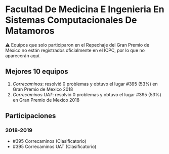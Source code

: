 # Facultad De Medicina E Ingenieria En Sistemas Computacionales De Matamoros

:warning: Equipos que solo participaron en el Repechaje del Gran Premio de México no están registrados oficialmente en el ICPC, por lo que no aparecerán aquí.

## Mejores 10 equipos

1. _Correcaminos_: resolvió 0 problemas y obtuvo el lugar #395 (53%) en Gran Premio de Mexico 2018
1. _Correcaminos UAT_: resolvió 0 problemas y obtuvo el lugar #395 (53%) en Gran Premio de Mexico 2018

## Participaciones

### 2018-2019

- #395 Correcaminos (Clasificatorio)
- #395 Correcaminos UAT (Clasificatorio)



